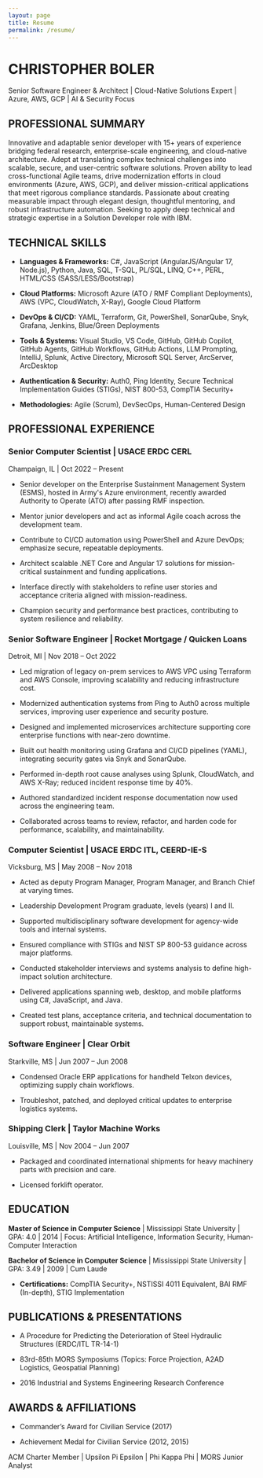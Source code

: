 ```yaml
---
layout: page
title: Resume
permalink: /resume/
---
```


<style>
/* Simple Wikipedia-style tooltip CSS */
.tooltip {
  position: relative;
  cursor: pointer;
  border-bottom: 1px dotted #666;
}
.tooltip .tooltiptext {
  visibility: hidden;
  width: 260px;
  background-color: #222;
  color: #fff;
  text-align: left;
  border-radius: 6px;
  padding: 8px 12px;
  position: absolute;
  z-index: 10;
  bottom: 125%;
  left: 50%;
  margin-left: -130px;
  opacity: 0;
  transition: opacity 0.3s;
  font-size: 0.95em;
  box-shadow: 0 2px 8px rgba(0,0,0,0.2);
}
.tooltip:hover .tooltiptext {
  visibility: visible;
  opacity: 1;
}
</style>

# CHRISTOPHER BOLER

Senior Software Engineer & Architect \| Cloud-Native Solutions Expert \| Azure, AWS, GCP \| AI & Security Focus

## PROFESSIONAL SUMMARY

Innovative and adaptable senior developer with 15+ years of experience bridging federal research, enterprise-scale engineering, and cloud-native architecture. Adept at translating complex technical challenges into scalable, secure, and user-centric software solutions. Proven ability to lead cross-functional Agile teams, drive modernization efforts in cloud environments (Azure, AWS, GCP), and deliver mission-critical applications that meet rigorous compliance standards. Passionate about creating measurable impact through elegant design, thoughtful mentoring, and robust infrastructure automation. Seeking to apply deep technical and strategic expertise in a Solution Developer role with IBM.

## TECHNICAL SKILLS

* **Languages & Frameworks:** C#, JavaScript (AngularJS/Angular 17, Node.js), Python, Java, SQL, T-SQL, PL/SQL, LINQ, C++, PERL, HTML/CSS (SASS/LESS/Bootstrap)

* **Cloud Platforms:** Microsoft Azure (ATO / RMF Compliant Deployments), AWS (VPC, CloudWatch, X-Ray), Google Cloud Platform

* **DevOps & CI/CD:** YAML, Terraform, Git, PowerShell, SonarQube, Snyk, Grafana, Jenkins, Blue/Green Deployments

* **Tools & Systems:** Visual Studio, VS Code, GitHub, GitHub Copilot, GitHub Agents, GitHub Workflows, GitHub Actions, LLM Prompting, IntelliJ, Splunk, Active Directory, Microsoft SQL Server, ArcServer, ArcDesktop

* **Authentication & Security:** Auth0, Ping Identity, Secure Technical Implementation Guides (STIGs), NIST 800-53, CompTIA Security+

* **Methodologies:** Agile (Scrum), DevSecOps, Human-Centered Design

## PROFESSIONAL EXPERIENCE

### Senior Computer Scientist | USACE ERDC CERL

Champaign, IL \| Oct 2022 – Present

* Senior developer on the Enterprise Sustainment Management System (ESMS), hosted in Army's Azure environment, recently awarded Authority to Operate (ATO) after passing RMF inspection.

* Mentor junior developers and act as informal Agile coach across the development team.

* Contribute to CI/CD automation using PowerShell and Azure DevOps; emphasize secure, repeatable deployments.

* Architect scalable .NET Core and Angular 17 solutions for mission-critical sustainment and funding applications.

* Interface directly with stakeholders to refine user stories and acceptance criteria aligned with mission-readiness.

* Champion security and performance best practices, contributing to system resilience and reliability.

### Senior Software Engineer | Rocket Mortgage / Quicken Loans

Detroit, MI \| Nov 2018 – Oct 2022

* Led migration of legacy on-prem services to AWS VPC using Terraform and AWS Console, improving scalability and reducing infrastructure cost.

* Modernized authentication systems from Ping to Auth0 across multiple services, improving user experience and security posture.

* Designed and implemented microservices architecture supporting core enterprise functions with near-zero downtime.

* Built out health monitoring using Grafana and CI/CD pipelines (YAML), integrating security gates via Snyk and SonarQube.

* Performed in-depth root cause analyses using Splunk, CloudWatch, and AWS X-Ray; reduced incident response time by 40%.

* Authored standardized incident response documentation now used across the engineering team.

* Collaborated across teams to review, refactor, and harden code for performance, scalability, and maintainability.

### Computer Scientist | USACE ERDC ITL, CEERD-IE-S

Vicksburg, MS \| May 2008 – Nov 2018

* Acted as deputy Program Manager, Program Manager, and Branch Chief at varying times.

* Leadership Development Program graduate, levels (years) I and II.

* Supported multidisciplinary software development for agency-wide tools and internal systems.

* Ensured compliance with STIGs and NIST SP 800-53 guidance across major platforms.

* Conducted stakeholder interviews and systems analysis to define high-impact solution architecture.

* Delivered applications spanning web, desktop, and mobile platforms using C#, JavaScript, and Java.

* Created test plans, acceptance criteria, and technical documentation to support robust, maintainable systems.

### Software Engineer | Clear Orbit

Starkville, MS \| Jun 2007 – Jun 2008

* Condensed Oracle ERP applications for handheld Telxon devices, optimizing supply chain workflows.

* Troubleshot, patched, and deployed critical updates to enterprise logistics systems.

### Shipping Clerk | Taylor Machine Works

<span title="My son was born 10 days from when I began my undergraduate degree in 2005.">Louisville, MS \| Nov 2004 – Jun 2007</span>

* Packaged and coordinated international shipments for heavy machinery parts with precision and care.

* Licensed forklift operator.

## EDUCATION

**Master of Science in Computer Science** \| Mississippi State University \| GPA: 4.0 \| 2014 \| Focus: Artificial Intelligence, Information Security, Human-Computer Interaction

**Bachelor of Science in Computer Science** \| Mississippi State University \| GPA: 3.49 \| 2009 \| Cum Laude

* **Certifications:** CompTIA Security+, NSTISSI 4011 Equivalent, BAI RMF (In-depth), STIG Implementation

## PUBLICATIONS & PRESENTATIONS

* A Procedure for Predicting the Deterioration of Steel Hydraulic Structures (ERDC/ITL TR-14-1)

* 83rd-85th MORS Symposiums (Topics: Force Projection, A2AD Logistics, Geospatial Planning)

* 2016 Industrial and Systems Engineering Research Conference

## AWARDS & AFFILIATIONS

* Commander’s Award for Civilian Service (2017)

* Achievement Medal for Civilian Service (2012, 2015)

ACM Charter Member \| Upsilon Pi Epsilon \| Phi Kappa Phi \| MORS Junior Analyst
